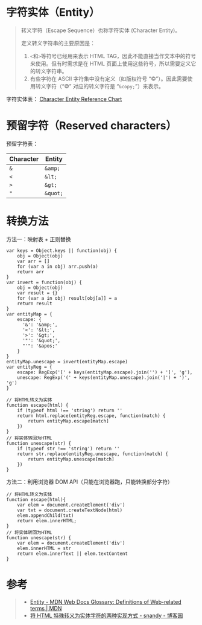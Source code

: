 # 字符实体（Entity）

> 转义字符（Escape Sequence）也称字符实体 (Character Entity)。
>
> 定义转义字符串的主要原因是：
>
> 1.  `<`和`>`等符号已经用来表示 HTML TAG，因此不能直接当作文本中的符号来使用。但有时需求是在 HTML 页面上使用这些符号，所以需要定义它的转义字符串。
> 2.  有些字符在 ASCII 字符集中没有定义（如版权符号 “©”）。因此需要使用转义字符（“©” 对应的转义字符是 “`&copy;`”）来表示。

字符实体表：
[Character Entity Reference Chart](https://dev.w3.org/html5/html-author/charref)

# 预留字符（Reserved characters）

预留字符表：

| Character | Entity   |
| --------- | -------- |
| `&`       | `&amp;`  |
| `<`       | `&lt;`   |
| `>`       | `&gt;`   |
| `"`       | `&quot;` |

# 转换方法

方法一：映射表 + 正则替换

    var keys = Object.keys || function(obj) {
        obj = Object(obj)
        var arr = []   
        for (var a in obj) arr.push(a)
        return arr
    }
    var invert = function(obj) {
        obj = Object(obj)
        var result = {}
        for (var a in obj) result[obj[a]] = a
        return result
    }
    var entityMap = {
        escape: {
          '&': '&amp;',
          '<': '&lt;',
          '>': '&gt;',
          '"': '&quot;',
          "'": '&apos;'
        }
    }
    entityMap.unescape = invert(entityMap.escape)
    var entityReg = {
        escape: RegExp('[' + keys(entityMap.escape).join('') + ']', 'g'),
        unescape: RegExp('(' + keys(entityMap.unescape).join('|') + ')', 'g')
    }
     
    // 将HTML转义为实体
    function escape(html) {
        if (typeof html !== 'string') return ''
        return html.replace(entityReg.escape, function(match) {
            return entityMap.escape[match]
        })
    }
    // 将实体转回为HTML
    function unescape(str) {
        if (typeof str !== 'string') return ''
        return str.replace(entityReg.unescape, function(match) {
            return entityMap.unescape[match]
        })   
    }

方法二：利用浏览器 DOM API（只能在浏览器跑，只能转换部分字符）

    // 将HTML转义为实体
    function escape(html){
        var elem = document.createElement('div')
        var txt = document.createTextNode(html)
        elem.appendChild(txt)
        return elem.innerHTML;
    }
    // 将实体转回为HTML
    function unescape(str) {
        var elem = document.createElement('div')
        elem.innerHTML = str
        return elem.innerText || elem.textContent
    }

# 参考

> -   [Entity - MDN Web Docs Glossary: Definitions of Web-related terms | MDN](https://developer.mozilla.org/en-US/docs/Glossary/Entity#Reserved_characters)
> -   [将 HTML 特殊转义为实体字符的两种实现方式 - snandy - 博客园](http://www.cnblogs.com/snandy/archive/2013/07/19/3200433.html)

